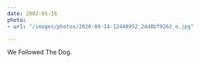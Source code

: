 ```yaml
---
date: 2002-05-16
photo:
- url: "/images/photos/2020-09-14-12448952_24d8bf9263_o.jpg"

---
```

We Followed The Dog. 